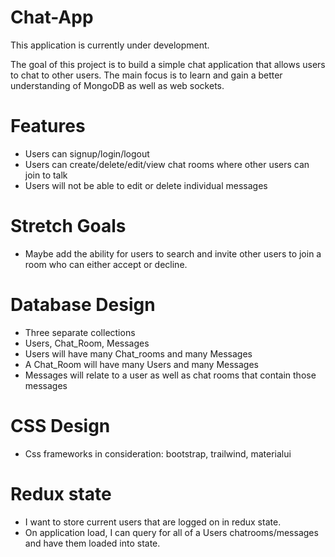 # Chat-App

This application is currently under development.

The goal of this project is to build a simple chat application that allows users to chat to other users. The main focus is to learn and 
gain a better understanding of MongoDB as well as web sockets. 

# Features
* Users can signup/login/logout
* Users can create/delete/edit/view chat rooms where other users can join to talk
* Users will not be able to edit or delete individual messages

# Stretch Goals
* Maybe add the ability for users to search and invite other users to join a room who can either accept or decline.

# Database Design

* Three separate collections
* Users, Chat_Room, Messages
* Users will have many Chat_rooms and many Messages
* A Chat_Room will have many Users and many Messages
* Messages will relate to a user as well as chat rooms that contain those messages

# CSS Design
* Css frameworks in consideration: bootstrap, trailwind, materialui

# Redux state
* I want to store current users that are logged on in redux state. 
* On application load, I can query for all of a Users chatrooms/messages and have them loaded into state. 
